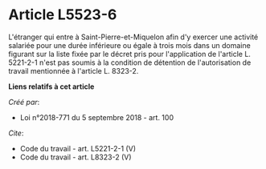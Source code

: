 # Article L5523-6 

L'étranger qui entre à Saint-Pierre-et-Miquelon afin d'y exercer une activité salariée pour une durée inférieure ou égale à
trois mois dans un domaine figurant sur la liste fixée par le décret pris pour l'application de l'article L. 5221-2-1 n'est
pas soumis à la condition de détention de l'autorisation de travail mentionnée à l'article L. 8323-2.

**Liens relatifs à cet article**

_Créé par_:

  - Loi n°2018-771 du 5 septembre 2018 - art. 100

_Cite_:

  - Code du travail - art. L5221-2-1 (V)
  - Code du travail - art. L8323-2 (V)
